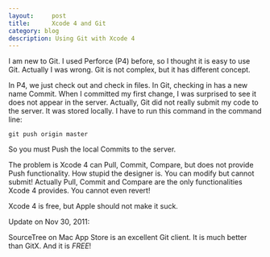 ```yaml
---
layout:     post
title:      Xcode 4 and Git
category: blog
description: Using Git with Xcode 4
---
```


I am new to Git. I used Perforce (P4) before, so I thought it is easy to use Git. Actually I was wrong. Git is not complex, but it has different concept.

In P4, we just check out and check in files. In Git, checking in has a new name Commit. When I committed my first change, I was surprised to see it does not appear in the server. Actually, Git did not really submit my code to the server. It was stored locally. I have to run this command in the command line:

`git push origin master`

So you must Push the local Commits to the server.

The problem is Xcode 4 can Pull, Commit, Compare, but does not provide Push functionality. How stupid the designer is. You can modify but cannot submit! Actually Pull, Commit and Compare are the only functionalities Xcode 4 provides. You cannot even revert!

Xcode 4 is free, but Apple should not make it suck.

Update on Nov 30, 2011:

SourceTree on Mac App Store is an excellent Git client. It is much better than GitX. And it is *FREE*!

